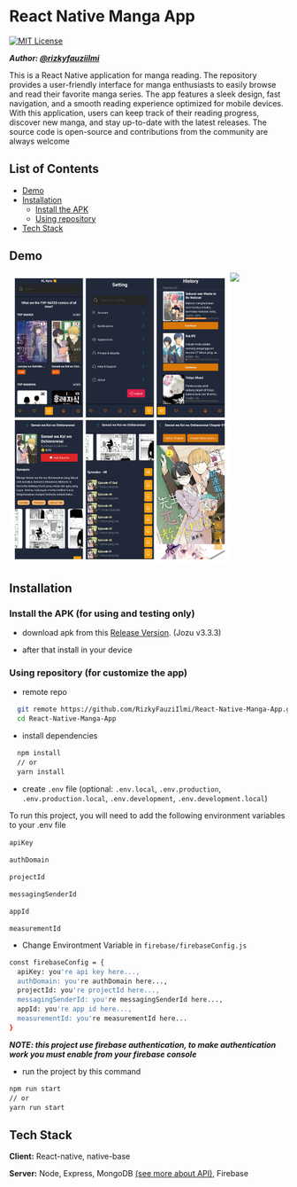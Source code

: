 # React Native Manga App

[![MIT License](https://img.shields.io/badge/License-MIT-green.svg)](https://choosealicense.com/licenses/mit/)

***Author: [@rizkyfauziilmi](https://github.com/RizkyFauziIlmi)***

This is a React Native application for manga reading. The repository provides a user-friendly interface for manga enthusiasts to easily browse and read their favorite manga series. The app features a sleek design, fast navigation, and a smooth reading experience optimized for mobile devices. With this application, users can keep track of their reading progress, discover new manga, and stay up-to-date with the latest releases. The source code is open-source and contributions from the community are always welcome

## List of Contents
- [Demo](https://github.com/RizkyFauziIlmi/React-Native-Manga-App#demo)
- [Installation](https://github.com/RizkyFauziIlmi/React-Native-Manga-App#installation)
   - [Install the APK](https://github.com/RizkyFauziIlmi/React-Native-Manga-App#install-the-apk-for-using-and-testing-only)
   - [Using repository](https://github.com/RizkyFauziIlmi/React-Native-Manga-App#using-repository-for-customize-the-app)
- [Tech Stack](https://github.com/RizkyFauziIlmi/React-Native-Manga-App#tech-stack)

## Demo

<div style="display: flex">
  <img src="https://github.com/RizkyFauziIlmi/React-Native-Manga-App/blob/master/assets/UI.jpg" width="400" >
  <img src="https://github.com/RizkyFauziIlmi/React-Native-Manga-App/blob/master/assets/UIGIF.gif" width="150" >
</div>

## Installation

### Install the APK (for using and testing only)

* download apk from this [Release Version](https://github.com/RizkyFauziIlmi/React-Native-Manga-App/releases/tag/v3.3.3). (Jozu v3.3.3)

* after that install in your device

### Using repository (for customize the app)

* remote repo

```bash
  git remote https://github.com/RizkyFauziIlmi/React-Native-Manga-App.git
  cd React-Native-Manga-App
```

* install dependencies

```bash
  npm install
  // or
  yarn install
```
* create `.env` file (optional: `.env.local`, `.env.production`, `.env.production.local`, `.env.development`, `.env.development.local`)

To run this project, you will need to add the following environment variables to your .env file


`apiKey`

`authDomain`

`projectId`

`messagingSenderId`

`appId`

`measurementId`

* Change Environtment Variable in `firebase/firebaseConfig.js`

```bash
const firebaseConfig = {
  apiKey: you're api key here...,
  authDomain: you're authDomain here...,
  projectId: you're projectId here...,
  messagingSenderId: you're messagingSenderId here...,
  appId: you're app id here...,
  measurementId: you're measurementId here...
}
```

***NOTE: this project use firebase authentication, to make authentication work you must enable from your firebase console***

* run the project by this command

```bash
npm run start
// or
yarn run start
```

## Tech Stack

**Client:** React-native, native-base

**Server:** Node, Express, MongoDB [(see more about API)](https://github.com/RizkyFauziIlmi/Manga-API), Firebase
